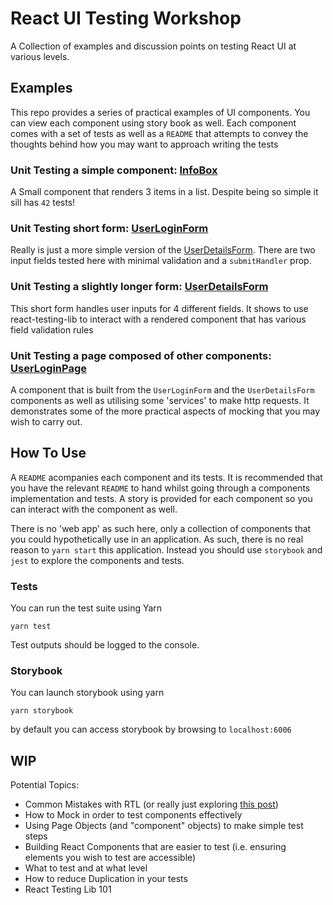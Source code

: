 # React UI Testing Workshop
A Collection of examples and discussion points on testing React UI at various levels.

## Examples

This repo provides a series of practical examples of UI components. You can view each component using story book as well. Each component comes with a set of tests as well as a `README` that attempts to convey the thoughts behind how you may want to approach writing the tests

### Unit Testing a simple component: [InfoBox](https://github.com/AdamSlack/react-ui-testing-workshop/tree/main/sandbox/src/components/InfoBox)

A Small component that renders 3 items in a list. Despite being so simple it sill has `42` tests!

### Unit Testing short form: [UserLoginForm](https://github.com/AdamSlack/react-ui-testing-workshop/tree/main/sandbox/src/components/UserLoginForm)

Really is just a more simple version of the [UserDetailsForm](https://github.com/AdamSlack/react-ui-testing-workshop/tree/main/sandbox/src/components/UserDetailsForm). There are two input fields tested here with minimal validation and a `submitHandler` prop.

### Unit Testing a slightly longer form: [UserDetailsForm](https://github.com/AdamSlack/react-ui-testing-workshop/tree/main/sandbox/src/components/UserDetailsForm)

This short form handles user inputs for 4 different fields. It shows to use react-testing-lib to interact with a rendered component that has various field validation rules

### Unit Testing a page composed of other components: [UserLoginPage](https://github.com/AdamSlack/react-ui-testing-workshop/tree/main/sandbox/src/components/UserLoginPage)

A component that is built from the `UserLoginForm` and the `UserDetailsForm` components as well as utilising some 'services' to make http requests. It demonstrates some of the more practical aspects of mocking that you may wish to carry out.

## How To Use

A `README` acompanies each component and its tests. It is recommended that you have the relevant `README` to hand whilst going through a components implementation and tests. A story is provided for each component so you can interact with the component as well.

There is no 'web app' as such here, only a collection of components that you could hypothetically use in an application. As such, there is no real reason to `yarn start` this application. Instead you should use `storybook` and `jest` to explore the components and tests.

### Tests

You can run the test suite using Yarn

```
yarn test
```

Test outputs should be logged to the console.

### Storybook

You can launch storybook using yarn

```
yarn storybook
```

by default you can access storybook by browsing to `localhost:6006`

## WIP

Potential Topics:
- Common Mistakes with RTL (or really just exploring [this post](https://kentcdodds.com/blog/common-mistakes-with-react-testing-library))
- How to Mock in order to test components effectively
- Using Page Objects (and "component" objects) to make simple test steps
- Building React Components that are easier to test (i.e. ensuring elements you wish to test are accessible)
- What to test and at what level
- How to reduce Duplication in your tests
- React Testing Lib 101
